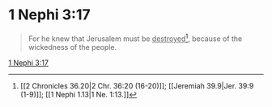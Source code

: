 # 1 Nephi 3:17

> For he knew that Jerusalem must be <u>destroyed</u>[^a], because of the wickedness of the people.

[1 Nephi 3:17](https://www.churchofjesuschrist.org/study/scriptures/bofm/1-ne/3?lang=eng&id=p17#p17)


[^a]: [[2 Chronicles 36.20|2 Chr. 36:20 (16-20)]]; [[Jeremiah 39.9|Jer. 39:9 (1-9)]]; [[1 Nephi 1.13|1 Ne. 1:13.]]
